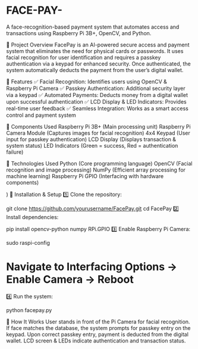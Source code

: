 # FACE-PAY-
A face-recognition-based payment system that automates access and transactions using Raspberry Pi 3B+, OpenCV, and Python.




🔹 Project Overview
FacePay is an AI-powered secure access and payment system that eliminates the need for physical cards or passwords. It uses facial recognition for user identification and requires a passkey authentication via a keypad for enhanced security. Once authenticated, the system automatically deducts the payment from the user’s digital wallet.

🔹 Features
✅ Facial Recognition: Identifies users using OpenCV & Raspberry Pi Camera
✅ Passkey Authentication: Additional security layer via a keypad
✅ Automated Payments: Deducts money from a digital wallet upon successful authentication
✅ LCD Display & LED Indicators: Provides real-time user feedback
✅ Seamless Integration: Works as a smart access control and payment system

🔹 Components Used
Raspberry Pi 3B+ (Main processing unit)
Raspberry Pi Camera Module (Captures images for facial recognition)
4x4 Keypad (User input for passkey authentication)
LCD Display (Displays transaction & system status)
LED Indicators (Green = success, Red = authentication failure)

🔹 Technologies Used
Python (Core programming language)
OpenCV (Facial recognition and image processing)
NumPy (Efficient array processing for machine learning)
Raspberry Pi GPIO (Interfacing with hardware components)

)
🔹 Installation & Setup
1️⃣ Clone the repository:

git clone https://github.com/yourusername/FacePay.git
cd FacePay
2️⃣ Install dependencies:


pip install opencv-python numpy RPi.GPIO
3️⃣ Enable Raspberry Pi Camera:


sudo raspi-config
# Navigate to Interfacing Options → Enable Camera → Reboot
4️⃣ Run the system:

python facepay.py

🔹 How It Works
User stands in front of the Pi Camera for facial recognition.
If face matches the database, the system prompts for passkey entry on the keypad.
Upon correct passkey entry, payment is deducted from the digital wallet.
LCD screen & LEDs indicate authentication and transaction status.
